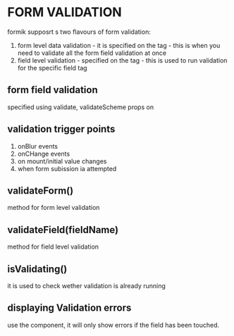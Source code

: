 # FORM VALIDATION

formik supposrt s two flavours of form validation:

1. form level data validation - it is specified on the <Formik> tag - this is when you need to validate all the form field validation at once
2. field level validation  - specified on the <field> tag - this is used to run validation for the specific field tag

## form field validation

specified using validate, validateScheme props on <formik>

## validation trigger points

1. onBlur events <validateOnBlur>
2. onCHange events <validareOnChange>
3. on <formik> mount/initial value changes <validateOnMount>
4. when form subission ia attempted

## validateForm()

method for form level validation

## validateField(fieldName)

method for field level validation

## isValidating()

it is used to check wether validation is already running

## displaying Validation errors

use the <ErrorMessage> component, it will only show errors if the field has been touched.
